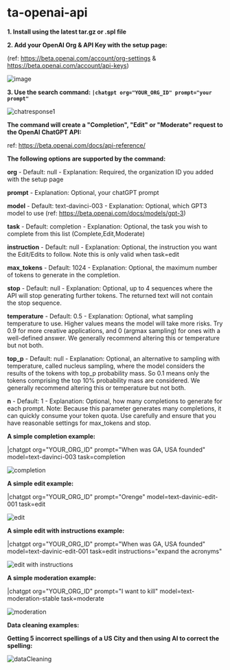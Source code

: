 # ta-openai-api

**1. Install using the latest tar.gz or .spl file**

**2. Add your OpenAI Org & API Key with the setup page:**

(ref: https://beta.openai.com/account/org-settings & https://beta.openai.com/account/api-keys)

![image](https://user-images.githubusercontent.com/4107863/214665563-7616ddbc-ef22-4289-ba6c-3829fd13746d.png)

**3. Use the search command: `|chatgpt org="YOUR_ORG_ID" prompt="your prompt"`**

![chatresponse1](https://user-images.githubusercontent.com/4107863/214673955-b77c6e4c-b628-4b3e-85df-b200dc205036.PNG)

**The command will create a "Completion", "Edit" or "Moderate" request to the OpenAI ChatGPT API:**

ref: https://beta.openai.com/docs/api-reference/

**The following options are supported by the command:**

**org** - Default: null - Explanation: Required, the organization ID you added with the setup page

**prompt** - Explanation: Optional, your chatGPT prompt

**model** - Default: text-davinci-003 - Explanation: Optional, which GPT3 model to use (ref: https://beta.openai.com/docs/models/gpt-3)

**task** - Default: completion - Explanation: Optional, the task you wish to complete from this list (Complete,Edit,Moderate)

**instruction** - Default: null - Explanation: Optional, the instruction you want the Edit/Edits to follow.  Note this is only valid when task=edit

**max_tokens** - Default: 1024 - Explanation: Optional, the maximum number of tokens to generate in the completion.

**stop** - Default: null - Explanation: Optional, up to 4 sequences where the API will stop generating further tokens. The returned text will not contain the stop sequence. 

**temperature** - Default: 0.5 - Explanation:  Optional, what sampling temperature to use. Higher values means the model will take more risks. Try 0.9 for more creative applications, and 0 (argmax sampling) for ones with a well-defined answer. We generally recommend altering this or temperature but not both.

**top_p** - Default: null - Explanation:  Optional, an alternative to sampling with temperature, called nucleus sampling, where the model considers the results of the tokens with top_p probability mass. So 0.1 means only the tokens comprising the top 10% probability mass are considered. We generally recommend altering this or temperature but not both.

**n** - Default: 1 - Explanation: Optional, how many completions to generate for each prompt. Note: Because this parameter generates many completions, it can quickly consume your token quota. Use carefully and ensure that you have reasonable settings for max_tokens and stop.

**A simple completion example:**

|chatgpt org="YOUR_ORG_ID" prompt="When was GA, USA founded" model=text-davinci-003 task=completion 

![completion](https://user-images.githubusercontent.com/4107863/215298412-8f69339a-b225-464e-a6a8-5ef899061e3d.PNG)

**A simple edit example:**

|chatgpt org="YOUR_ORG_ID" prompt="Orenge" model=text-davinic-edit-001 task=edit 

![edit](https://user-images.githubusercontent.com/4107863/215298419-c1f8fcdf-9ef5-4576-8029-a12b7391c367.PNG)

**A simple edit with instructions example:**

|chatgpt org="YOUR_ORG_ID" prompt="When was GA, USA founded" model=text-davinic-edit-001 task=edit instructions="expand the acronyms"

![edit with instructions](https://user-images.githubusercontent.com/4107863/215298526-8a377848-1107-46d4-b85e-9b62b8e1374d.PNG)

**A simple moderation example:**

|chatgpt org="YOUR_ORG_ID" prompt="I want to kill" model=text-moderation-stable task=moderate

![moderation](https://user-images.githubusercontent.com/4107863/215298589-22679c0a-8dac-4a23-9e08-c05376e995f6.PNG)

**Data cleaning examples:**

**Getting 5 incorrect spellings of a US City and then using AI to correct the spelling:**

![dataCleaning](https://user-images.githubusercontent.com/4107863/215340058-1df16182-0e22-453e-9f71-e792552adcb0.PNG)
